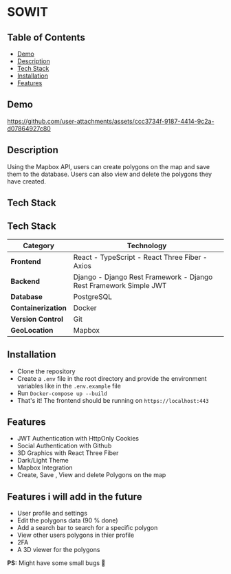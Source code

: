 # SOWIT

## Table of Contents

- [Demo](#demo)
- [Description](#description)
- [Tech Stack](#tech-stack)
- [Installation](#installation)
- [Features](#features)

## Demo


https://github.com/user-attachments/assets/ccc3734f-9187-4414-9c2a-d07864927c80


## Description

Using the Mapbox API, users can create polygons on the map and save them to the database. Users can also view and delete the polygons they have created.

## Tech Stack

## Tech Stack

| Category             | Technology                                                        |
| -------------------- | ----------------------------------------------------------------- |
| **Frontend**         | React - TypeScript - React Three Fiber - Axios                    |
| **Backend**          | Django - Django Rest Framework - Django Rest Framework Simple JWT |
| **Database**         | PostgreSQL                                                        |
| **Containerization** | Docker                                                            |
| **Version Control**  | Git                                                               |
| **GeoLocation**      | Mapbox                                                            |

## Installation


- Clone the repository
- Create a `.env` file in the root directory and provide the environment variables like in the `.env.example` file
- Run `Docker-compose up --build`
- That's it! The frontend should be running on `https://localhost:443` 

## Features

- JWT Authentication with HttpOnly Cookies
- Social Authentication with Github
- 3D Graphics with React Three Fiber
- Dark/Light Theme
- Mapbox Integration
- Create, Save , View and delete Polygons on the map

## Features i will add in the future

- User profile and settings
- Edit the polygons data (90 % done)
- Add a search bar to search for a specific polygon
- View other users polygons in thier profile
- 2FA
- A 3D viewer for the polygons

**PS:** Might have some small bugs 🐛
